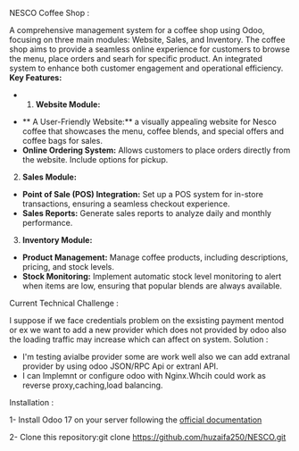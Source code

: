 NESCO Coffee Shop :

A comprehensive management system for a coffee shop using Odoo, focusing on
three main modules: Website, Sales, and Inventory.
The coffee shop aims to provide a seamless online experience for customers to
browse the menu, place orders and searh for specific product.
An integrated system to enhance both customer engagement and operational efficiency.
**Key Features:**
* 1. **Website Module:**
- ** A User-Friendly Website:** a visually appealing website for Nesco coffee that
showcases the menu, coffee blends, and special offers and coffee bags for sales.
- **Online Ordering System:** Allows customers to place orders directly
from the website. Include options for pickup.
2. **Sales Module:**
- **Point of Sale (POS) Integration:** Set up a POS system for in-store transactions, ensuring a
seamless checkout experience.
- **Sales Reports:** Generate sales reports to analyze daily and monthly performance.
3. **Inventory Module:**
- **Product Management:** Manage coffee products, including descriptions, pricing, and stock levels.
- **Stock Monitoring:** Implement automatic stock level monitoring to alert when items are low,
ensuring that popular blends are always available.

Current Technical Challenge :

I suppose if we face credentials problem on the exsisting payment mentod or ex we want to add
a new provider which does not provided by odoo also the loading traffic may increase which can affect on system.
Solution : 
- I'm testing avialbe provider some are work well also we can add extranal provider by using 
odoo JSON/RPC Api or extranl API.
- I can Implemnt or configure odoo with Nginx.Whcih could work as reverse proxy,caching,load balancing.

Installation :

1- Install Odoo 17 on your server following the [official documentation](https://www.odoo.com/documentation/17.0/administration/on_premise.html)
 
2- Clone this repository:git clone https://github.com/huzaifa250/NESCO.git 

